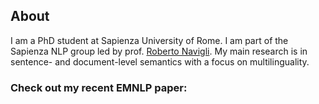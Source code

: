 ## About

I am a PhD student at Sapienza University of Rome. I am part of the Sapienza NLP group led by prof. [Roberto Navigli](http://wwwusers.di.uniroma1.it/~navigli/). My main research is in sentence- and document-level semantics with a focus on multilinguality.

### Check out my recent EMNLP paper:


